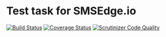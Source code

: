 Test task for SMSEdge.io
========================

[![Build Status](https://travis-ci.org/oxidmod/Messages.svg?branch=master)](https://travis-ci.org/oxidmod/Messages)
[![Coverage Status](https://coveralls.io/repos/github/oxidmod/Messages/badge.svg?branch=master)](https://coveralls.io/github/oxidmod/Messages?branch=master)
[![Scrutinizer Code Quality](https://scrutinizer-ci.com/g/oxidmod/Messages/badges/quality-score.png?b=master)](https://scrutinizer-ci.com/g/oxidmod/Messages/?branch=master)

